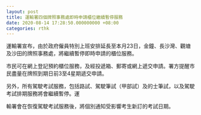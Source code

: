 ```yaml
---
layout: post
title: 運輸署四個牌照事務處即時申請櫃位繼續暫停服務
date: 2020-08-14 17:28:50.000000000 +08:00
categories: rthk
---
```


運輸署宣布，由於政府僱員特別上班安排延長至本月23日，金鐘、長沙灣、觀塘及沙田的牌照事務處，將繼續暫停即時申請的櫃位服務。

市民可在網上登記預約櫃位服務，及經投遞箱、郵寄或網上遞交申請。署方提醒市民盡量在牌照到期日前3至4星期遞交申請。

另外，所有駕駛考試服務，包括路試、駕駛筆試（甲部試）及的士筆試，以及駕駛考試排期服務將會繼續暫停。運

輸署會在恢復駕駛考試服務後，將個別通知受影響考生新訂的考試日期。
